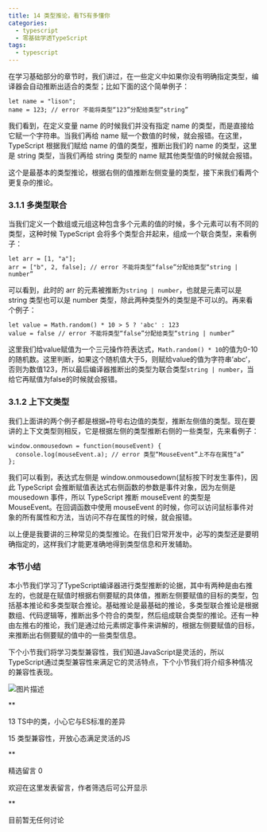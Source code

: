 ```yaml
---
title: 14 类型推论，看TS有多懂你
categories: 
  - typescript
  - 零基础学透TypeScript
tags: 
  - typescript
---
```


在学习基础部分的章节时，我们讲过，在一些定义中如果你没有明确指定类型，编译器会自动推断出适合的类型；比如下面的这个简单例子：

``` {.language-typescript}
let name = "lison";
name = 123; // error 不能将类型“123”分配给类型“string”
```

我们看到，在定义变量 name 的时候我们并没有指定 name
的类型，而是直接给它赋一个字符串。当我们再给 name
赋一个数值的时候，就会报错。在这里，TypeScript 根据我们赋给 name
的值的类型，推断出我们的 name 的类型，这里是 string 类型，当我们再给
string 类型的 name 赋其他类型值的时候就会报错。

这个是最基本的类型推论，根据右侧的值推断左侧变量的类型，接下来我们看两个更复杂的推论。

### 3.1.1 多类型联合

当我们定义一个数组或元组这种包含多个元素的值的时候，多个元素可以有不同的类型，这种时候
TypeScript 会将多个类型合并起来，组成一个联合类型，来看例子：

``` {.language-typescript}
let arr = [1, "a"];
arr = ["b", 2, false]; // error 不能将类型“false”分配给类型“string | number”
```

可以看到，此时的 arr 的元素被推断为`string | number`，也就是元素可以是
string 类型也可以是 number
类型，除此两种类型外的类型是不可以的。再来看个例子：

``` {.language-typescript}
let value = Math.random() * 10 > 5 ? 'abc' : 123
value = false // error 不能将类型“false”分配给类型“string | number”
```

这里我们给value赋值为一个三元操作符表达式，`Math.random() * 10`的值为0-10的随机数。这里判断，如果这个随机值大于5，则赋给value的值为字符串’abc’，否则为数值123，所以最后编译器推断出的类型为联合类型`string | number`，当给它再赋值为false的时候就会报错。

### 3.1.2 上下文类型

我们上面讲的两个例子都是根据`=`符号右边值的类型，推断左侧值的类型。现在要讲的上下文类型则相反，它是根据左侧的类型推断右侧的一些类型，先来看例子：

``` {.language-typescript}
window.onmousedown = function(mouseEvent) {
  console.log(mouseEvent.a); // error 类型“MouseEvent”上不存在属性“a”
};
```

我们可以看到，表达式左侧是 window.onmousedown(鼠标按下时发生事件)，因此
TypeScript 会推断赋值表达式右侧函数的参数是事件对象，因为左侧是
mousedown 事件，所以 TypeScript 推断 mouseEvent 的类型是
MouseEvent。在回调函数中使用 mouseEvent
的时候，你可以访问鼠标事件对象的所有属性和方法，当访问不存在属性的时候，就会报错。

以上便是我要讲的三种常见的类型推论。在我们日常开发中，必写的类型还是要明确指定的，这样我们才能更准确地得到类型信息和开发辅助。

### 本节小结

本小节我们学习了TypeScript编译器进行类型推断的论据，其中有两种是由右推左的，也就是在赋值时根据右侧要赋的具体值，推断左侧要赋值的目标的类型，包括基本推论和多类型联合推论。基础推论是最基础的推论，多类型联合推论是根据数组、代码逻辑等，推断出多个符合的类型，然后组成联合类型的推论。还有一种由左推右的推论，我们是通过给元素绑定事件来讲解的，根据左侧要赋值的目标，来推断出右侧要赋的值中的一些类型信息。

下个小节我们将学习类型兼容性，我们知道JavaScript是灵活的，所以TypeScript通过类型兼容性来满足它的灵活特点，下个小节我们将介绍多种情况的兼容性表现。

![图片描述](http://img.mukewang.com/5d03425c0001621d16000265.jpg)

[](/read/35/article/350)

**

13 TS中的类，小心它与ES标准的差异

[](/read/35/article/352)

15 类型兼容性，开放心态满足灵活的JS

**

精选留言 0

欢迎在这里发表留言，作者筛选后可公开显示

**

目前暂无任何讨论
